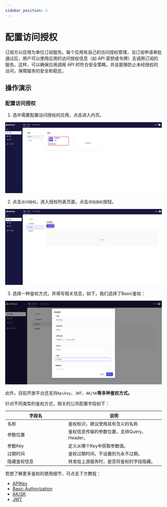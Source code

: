 ```yaml
---
sidebar_position: 2
---
```

# 配置访问授权

订阅方以应用为单位订阅服务。每个应用有自己的访问授权管理，当订阅申请审批通过后，用户可以使用应用的访问授权信息（如 API 密钥或令牌）去调用订阅的服务。这样，可以确保应用调用 API 时符合安全策略，并且能够防止未经授权的访问，保障服务的安全和稳定。

## 操作演示

### 配置访问授权

1. 选中需要配置访问授权的应用，点击进入内页。

![](../../tutorials/application/authorization/images/2024-08-14/3649262b7719154d5a1bba61f3455c2ff347b897da4925931001b4447e5b696f.png)  

2. 点击`访问授权`，进入授权列表页面，点击`添加授权`按钮。

![](../../tutorials/application/authorization/images/2024-08-14/18535c55dc680bf1cab3b890471e3e3572f01497c40af817680e06f1bd20bec6.png)  

3. 选择一种鉴权方式，并填写相关信息，如下，我们选择了Basic鉴权：

![](../../tutorials/application/authorization/images/2024-08-13/c888ad70e92ecc19a1e58ac86ed9a1916b390dd26c567ea95bc19a706b0fda3e.png)  

此外，目前开放平台还支持`Apikey`、`JWT`、`AK/SK`**等多种鉴权方式。**

针对不同类型的鉴权方式，相关的公共配置字段如下：

<table><thead><tr><th width="182">字段名</th><th>说明</th></tr></thead><tbody><tr><td>名称</td><td>鉴权标识，建议使用具有含义的名称</td></tr><tr><td>参数位置</td><td>鉴权信息传输的参数位置，支持Query、Header。</td></tr><tr><td>参数Key</td><td>定义从哪个Key中获取参数值。</td></tr><tr><td>过期时间</td><td>鉴权过期时间，不设置则为永不过期。</td></tr><tr><td>隐藏鉴权信息</td><td>转发给上游服务时，是否将鉴权的字段隐藏。</td></tr></tbody></table>

若想了解更多鉴权的使用细节，可点击下方教程：

* [APIKey](../../tutorials/application/authorization/apikey.md)
* [Basic Authorization](../../tutorials/application/authorization/basic-auth.md)
* [AK/SK](../../tutorials/application/authorization/aksk.md)
* [JWT](../../tutorials/application/authorization/jwt.md)